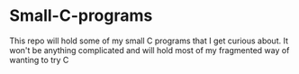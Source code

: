 # Small-C-programs
This repo will hold some of my small C programs that I get curious about. It won't be anything complicated and will hold most of my fragmented way of wanting to try C
